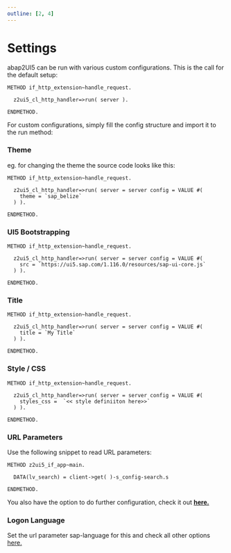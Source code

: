 ```yaml
---
outline: [2, 4]
---
```


# Settings

abap2UI5 can be run with various custom configurations. This is the call for the default setup:
```abap
METHOD if_http_extension~handle_request.

  z2ui5_cl_http_handler=>run( server ).

ENDMETHOD.
```
For custom configurations, simply fill the config structure and import it to the run method:

### Theme
eg. for changing the theme the source code looks like this:
```abap
METHOD if_http_extension~handle_request.

  z2ui5_cl_http_handler=>run( server = server config = VALUE #(
    theme = `sap_belize`
  ) ).

ENDMETHOD.
``` 

### UI5 Bootstrapping

```abap
METHOD if_http_extension~handle_request.

  z2ui5_cl_http_handler=>run( server = server config = VALUE #(
    src = `https://ui5.sap.com/1.116.0/resources/sap-ui-core.js`
  ) ).

ENDMETHOD.
```

### Title

```abap
METHOD if_http_extension~handle_request.

  z2ui5_cl_http_handler=>run( server = server config = VALUE #(
    title = `My Title`
  ) ).

ENDMETHOD.
```

### Style / CSS

```abap
METHOD if_http_extension~handle_request.

  z2ui5_cl_http_handler=>run( server = server config = VALUE #(
    styles_css =  `<< style definiiton here>>`
  ) ).

ENDMETHOD.
```

### URL Parameters
Use the following snippet to read URL parameters:
```abap
METHOD z2ui5_if_app~main.

  DATA(lv_search) = client->get( )-s_config-search.s

ENDMETHOD.
```
You also have the option to do further configuration, check it out [**here.**](https://help.sap.com/doc/saphelp_nw75/7.5.5/de-DE/8b/46468c433b40c3b87b2e07f34dea1b/content.htm?no_cache=true)


### Logon Language
Set the url parameter sap-language for this and check all other options [here.](https://help.sap.com/doc/saphelp_nw75/7.5.5/de-DE/8b/46468c433b40c3b87b2e07f34dea1b/content.htm?no_cache=true)